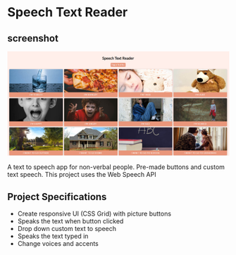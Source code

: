 # Speech Text Reader
## screenshot
![website-screenshot](img/screenshot.png)

A text to speech app for non-verbal people. Pre-made buttons and custom text speech. This project uses the Web Speech API

## Project Specifications

- Create responsive UI (CSS Grid) with picture buttons
- Speaks the text when button clicked
- Drop down custom text to speech
- Speaks the text typed in
- Change voices and accents
